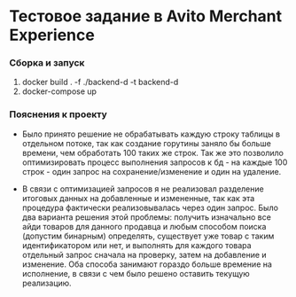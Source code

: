 # Тестовое задание в Avito Merchant Experience

### Сборка и запуск
1. docker build . -f ./backend-d -t backend-d
2. docker-compose up

### Пояснения к проекту

* Было принято решение не обрабатывать каждую строку таблицы в отдельном потоке, так как создание горутины заняло бы больше времени, чем обработать 100 таких же строк. Так же это позволило оптимизировать процесс выполнения запросов к бд - на каждые 100 строк - один запрос на сохранение/изменение и один на удаление.

* В связи с оптимизацией запросов я не реализовал разделение итоговых данных на добавленные и измененные, так как эта процедура фактически реализовывалась через один запрос. Было два варианта решения этой проблемы: получить изначально все айди товаров для данного продавца и любым способом поиска (допустим бинарным) определять, существует уже товар с таким идентификатором или нет, и выполнять для каждого товара отдельный запрос сначала на проверку, затем на добавление и изменение. Оба способа занимают гораздо больше времение на исполнение, в связи с чем было решено оставить текущую реализацию.

